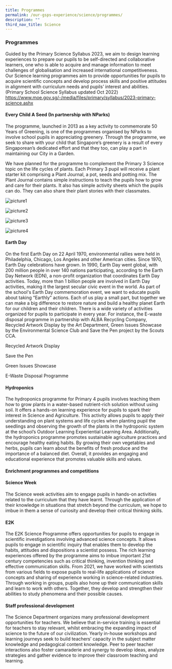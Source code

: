 ```yaml
---
title: Programmes
permalink: /our-gsps-experience/science/programmes/
description: ""
third_nav_title: Science
---
```

### **Programmes**
Guided by the Primary Science Syllabus 2023, we aim to design learning experiences to prepare our pupils to be self-directed and collaborative learners, one who is able to acquire and manage information to meet challenges of globalisation and increased international competitiveness. Our Science learning programmes aim to provide opportunities for pupils to acquire scientific concepts and develop process skills and positive attitudes in alignment with curriculum needs and pupils’ interest and abilities. 
(Primary School Science Syllabus updated Oct 2022)
https://www.moe.gov.sg/-/media/files/primary/syllabus/2023-primary-science.ashx


#### **Every Child A Seed (In partnership with NParks)**
The programme, launched in 2013 as a key activity to commemorate 50 Years of Greening, is one of the programmes organised by NParks to involve school pupils in appreciating greenery. Through the programme, we seek to share with your child that Singapore’s greenery is a result of every Singaporean’s dedicated effort and that they too, can play a part in maintaining our City in a Garden.
 
We have planned for the programme to complement the Primary 3 Science topic on the life cycles of plants. Each Primary 3 pupil will receive a plant starter kit comprising a Plant Journal, a pot, seeds and potting mix. The Plant Journal contains simple instructions to teach the pupils how to grow and care for their plants. It also has simple activity sheets which the pupils can do. They can also share their plant stories with their classmates. 

![picture1](/images/Science/picture1.jpg)

![picture2](/images/Science/picture2.jpg)

![picture3](/images/Science/picture3.jpg)

![picture4](/images/Science/picture4.jpg)

#### **Earth Day**
On the first Earth Day on 22 April 1970, environmental rallies were held in Philadelphia, Chicago, Los Angeles and other American cities. Since 1970, Earth Day celebrations have grown. In 1990, Earth Day went global, with 200 million people in over 140 nations participating, according to the Earth Day Network (EDN), a non-profit organization that coordinates Earth Day activities. Today, more than 1 billion people are involved in Earth Day activities, making it the largest secular civic event in the world.
As part of the school's Earth Day commemoration event, we want to educate pupils about taking “Earthly” actions. Each of us play a small part, but together we can make a big difference to restore nature and build a healthy planet Earth for our children and their children. There is a wide variety of activities organized for pupils to participate in every year. For instance, the E-waste disposal programme in partnership with ALBA Recycling Company, Recycled Artwork Display by the Art Department, Green Issues Showcase by the Environmental Science Club and Save the Pen project by the Scouts CCA.

Recycled Artwork Display


Save the Pen


Green Issues Showcase


E-Waste Disposal Programme

#### **Hydroponics**

The hydroponics programme for Primary 4 pupils involves teaching them how to grow plants in a water-based nutrient-rich solution without using soil. It offers a hands-on learning experience for pupils to spark their interest in Science and Agriculture. This activity allows pupils to apply their understanding on plant systems and life cycles when planting pupil the seedlings and observing the growth of the plants in the hydroponic system at the school’s Outdoor Learning Experiential Learning Area.
Additionally, the hydroponics programme promotes sustainable agriculture practices and encourage healthy eating habits. By growing their own vegetables and herbs, pupils can learn about the benefits of fresh produce and the importance of a balanced diet. Overall, it provides an engaging and educational experience that promotes valuable skills and values.

#### **Enrichment programmes and competitions**

#### **Science Week**
The Science week activities aim to engage pupils in hands-on activities related to the curriculum that they have learnt. Through the application of their knowledge in situations that stretch beyond the curriculum, we hope to imbue in them a sense of curiosity and develop their critical thinking skills.




#### **E2K**
The E2K Science Programme offers opportunities for pupils to engage in scientific investigations involving advanced science concepts. It allows pupils to engage in scientific inquiry that enables them to develop the habits, attitudes and dispositions a scientist possess. The rich learning experiences offered by the programme aims to imbue important 21st century competencies such as critical thinking, invention thinking and effective communication skills. 
From 2021, we have worked with scientists from various fields to expose pupils to real-life applications of science concepts and sharing of experience working in science-related industries. Through working in groups, pupils also hone up their communication skills and learn to work with others. Together, they develop and strengthen their abilities to study phenomena and their possible causes.

#### **Staff professional development**
The Science Department organizes many professional development opportunities for teachers. We believe that in-service training is essential for teachers to stay relevant, whilst embracing the expanding impact of science to the future of our civilization. Yearly in-house workshops and learning journeys seek to build teachers’ capacity in the subject matter knowledge and pedagogical content knowledge. Peer to peer teacher interactions also foster camaraderie and synergy to develop ideas, analyze strategies and gather evidence to improve their classroom teaching and learning.